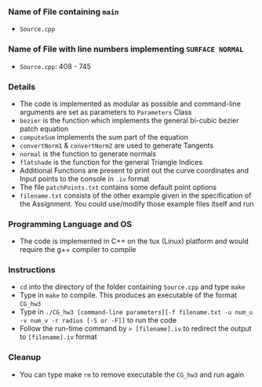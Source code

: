 ### Name of File containing `main`
* `Source.cpp`

### Name of File with line numbers implementing `SURFACE NORMAL`
* `Source.cpp`: 408 - 745

### Details
* The code is implemented as modular as possible and command-line arguments are set as parameters to `Parameters` Class
* `bezier` is the function which implements the general bi-cubic bezier patch equation
* `computeSum` implements the sum part of the equation
* `convertNorm1` & `convertNorm2` are used to generate Tangents
* `normal` is the function to generate normals
* `flatshade` is the function for the general Triangle Indices
* Additional Functions are present to print out the curve coordinates and Input points to the console in `.iv` format
* The file `patchPoints.txt` contains some default point options
* `filename.txt` consists of the other example given in the specification of the Assignment. You could use/modify those example files itself and run

### Programming Language and OS
* The code is implemented in C++ on the tux (Linux) platform and would require the g++ compiler to compile

### Instructions
* `cd` into the directory of the folder containing `Source.cpp` and type `make`
* Type in `make` to compile. This produces an executable of the format `CG_hw3`
* Type in `./CG_hw3 [command-line parameters][-f filename.txt -u num_u -v num_v -r radius [-S or -F]]` to run the code
* Follow the run-time command by `> [filename].iv` to redirect the output to `[filename].iv` format

### Cleanup
* You can type make `rm` to remove executable the `CG_hw3` and run again
